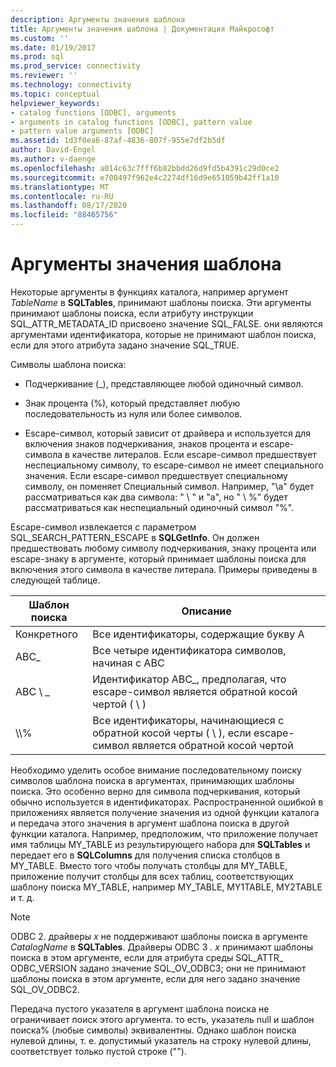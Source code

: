 ```yaml
---
description: Аргументы значения шаблона
title: Аргументы значения шаблона | Документация Майкрософт
ms.custom: ''
ms.date: 01/19/2017
ms.prod: sql
ms.prod_service: connectivity
ms.reviewer: ''
ms.technology: connectivity
ms.topic: conceptual
helpviewer_keywords:
- catalog functions [ODBC], arguments
- arguments in catalog functions [ODBC], pattern value
- pattern value arguments [ODBC]
ms.assetid: 1d3f0ea6-87af-4836-807f-955e7df2b5df
author: David-Engel
ms.author: v-daenge
ms.openlocfilehash: a014c63c7fff6b82bbdd26d9fd5b4391c29d0ce2
ms.sourcegitcommit: e700497f962e4c2274df16d9e651059b42ff1a10
ms.translationtype: MT
ms.contentlocale: ru-RU
ms.lasthandoff: 08/17/2020
ms.locfileid: "88465756"
---
```

# <a name="pattern-value-arguments"></a>Аргументы значения шаблона
Некоторые аргументы в функциях каталога, например аргумент *TableName* в **SQLTables**, принимают шаблоны поиска. Эти аргументы принимают шаблоны поиска, если атрибуту инструкции SQL_ATTR_METADATA_ID присвоено значение SQL_FALSE. они являются аргументами идентификатора, которые не принимают шаблон поиска, если для этого атрибута задано значение SQL_TRUE.  
  
 Символы шаблона поиска:  
  
-   Подчеркивание (_), представляющее любой одиночный символ.  
  
-   Знак процента (%), который представляет любую последовательность из нуля или более символов.  
  
-   Escape-символ, который зависит от драйвера и используется для включения знаков подчеркивания, знаков процента и escape-символа в качестве литералов. Если escape-символ предшествует неспециальному символу, то escape-символ не имеет специального значения. Если escape-символ предшествует специальному символу, он поменяет Специальный символ. Например, "\a" будет рассматриваться как два символа: " \\ " и "a", но " \\ %" будет рассматриваться как неспециальный одиночный символ "%".  
  
 Escape-символ извлекается с параметром SQL_SEARCH_PATTERN_ESCAPE в **SQLGetInfo**. Он должен предшествовать любому символу подчеркивания, знаку процента или escape-знаку в аргументе, который принимает шаблоны поиска для включения этого символа в качестве литерала. Примеры приведены в следующей таблице.  
  
|Шаблон поиска|Описание|  
|--------------------|-----------------|  
|Конкретного|Все идентификаторы, содержащие букву A|  
|ABC_|Все четыре идентификатора символов, начиная с ABC|  
|ABC \\ _|Идентификатор ABC_, предполагая, что escape-символ является обратной косой чертой ( \\ )|  
|\\\\%|Все идентификаторы, начинающиеся с обратной косой черты ( \\ ), если escape-символ является обратной косой чертой|  
  
 Необходимо уделить особое внимание последовательному поиску символов шаблона поиска в аргументах, принимающих шаблоны поиска. Это особенно верно для символа подчеркивания, который обычно используется в идентификаторах. Распространенной ошибкой в приложениях является получение значения из одной функции каталога и передача этого значения в аргумент шаблона поиска в другой функции каталога. Например, предположим, что приложение получает имя таблицы MY_TABLE из результирующего набора для **SQLTables** и передает его в **SQLColumns** для получения списка столбцов в MY_TABLE. Вместо того чтобы получать столбцы для MY_TABLE, приложение получит столбцы для всех таблиц, соответствующих шаблону поиска MY_TABLE, например MY_TABLE, MY1TABLE, MY2TABLE и т. д.  
  
> [!NOTE]
>  ODBC 2. драйверы *x* не поддерживают шаблоны поиска в аргументе *CatalogName* в **SQLTables**. Драйверы ODBC 3 *. x* принимают шаблоны поиска в этом аргументе, если для атрибута среды SQL_ATTR_ ODBC_VERSION задано значение SQL_OV_ODBC3; они не принимают шаблоны поиска в этом аргументе, если для него задано значение SQL_OV_ODBC2.  
  
 Передача пустого указателя в аргумент шаблона поиска не ограничивает поиск этого аргумента. то есть, указатель null и шаблон поиска% (любые символы) эквивалентны. Однако шаблон поиска нулевой длины, т. е. допустимый указатель на строку нулевой длины, соответствует только пустой строке ("").
